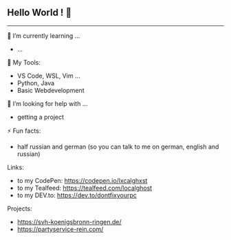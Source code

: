 ## Hello World ! 👋

---
🌱 I’m currently learning ...
  - ...
  
 :vhs: My Tools:
  - VS Code, WSL, Vim ...
  - Python, Java
  - Basic Webdevelopment
 
🤔 I’m looking for help with ...
  - getting a project

⚡ Fun facts:
  - half russian and german (so you can talk to me on german, english and russian)
  
 Links: 
  - to my CodePen: https://codepen.io/lxcalghxst
  - to my Tealfeed: https://tealfeed.com/localghost
  - to my DEV.to: https://dev.to/dontfixyourpc

 Projects:
  - https://svh-koenigsbronn-ringen.de/
  - https://partyservice-rein.com/


